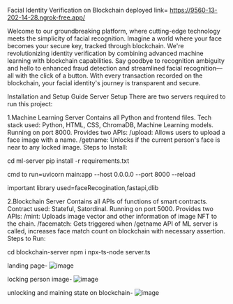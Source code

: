 Facial Identity Verification on Blockchain
deployed link=  https://9560-13-202-14-28.ngrok-free.app/

Welcome to our groundbreaking platform, where cutting-edge technology meets the simplicity of facial recognition. Imagine a world where your face becomes your secure key, tracked through blockchain. We're revolutionizing identity verification by combining advanced machine learning with blockchain capabilities. Say goodbye to recognition ambiguity and hello to enhanced fraud detection and streamlined facial recognition—all with the click of a button. With every transaction recorded on the blockchain, your facial identity's journey is transparent and secure.



Installation and Setup Guide
Server Setup
There are two servers required to run this project:

1.Machine Learning Server
Contains all Python and frontend files.
Tech stack used: Python, HTML, CSS, ChromaDB, Machine Learning models.
Running on port 8000.
Provides two APIs:
/upload: Allows users to upload a face image with a name.
/getname: Unlocks if the current person's face is near to any locked image.
Steps to Install:

cd ml-server
pip install -r requirements.txt

cmd to run=uvicorn main:app --host 0.0.0.0 --port 8000 --reload

important library used=faceRecogination,fastapi,dlib


2.Blockchain Server
Contains all APIs of functions of smart contracts.
Contract used: Stateful, Satordinal.
Running on port 5000.
Provides two APIs:
/mint: Uploads image vector and other information of image NFT to the chain.
/facematch: Gets triggered when /getname API of ML server is called, increases face match count on blockchain with necessary assertion.
Steps to Run:

cd blockchain-server
npm i
npx-ts-node server.ts



landing page-
![image](https://github.com/shubham78901/Facial-Identity-Verification-on-Blockchain-with-Machine-Learning-Integration/assets/70124011/fc2412df-7f5b-4746-acb1-2720f7c412b7)

locking person image-
![image](https://github.com/shubham78901/Facial-Identity-Verification-on-Blockchain-with-Machine-Learning-Integration/assets/70124011/d987b08a-6602-4a6f-8aa4-68cc8850d3b6)

unlocking and maining state on blockchain-
![image](https://github.com/shubham78901/Facial-Identity-Verification-on-Blockchain-with-Machine-Learning-Integration/assets/70124011/c6c56310-dee9-464c-afc9-9556dbbdbed9)









